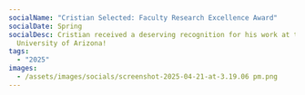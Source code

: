 ```yaml
---
socialName: "Cristian Selected: Faculty Research Excellence Award"
socialDate: Spring
socialDesc: Cristian received a deserving recognition for his work at the
  University of Arizona!
tags:
  - "2025"
images:
  - /assets/images/socials/screenshot-2025-04-21-at-3.19.06 pm.png
---
```


